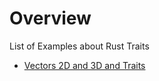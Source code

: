 
# Overview 

List of Examples about Rust Traits 

- [Vectors 2D and 3D and Traits](traits_20191122_1532_1.rs)
